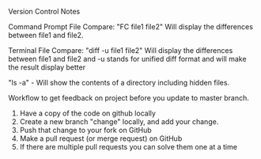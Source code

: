 Version Control Notes


Command Prompt File Compare: "FC file1 file2" Will display the differences between file1 and file2.



Terminal File Compare: "diff -u file1 file2" Will display the differences between file1 and file2 and -u stands for unified diff format and will make the result display better

"ls -a" - Will show the contents of a directory including hidden files.



Workflow to get feedback on project before you update to master branch.

1. Have a copy of the code on github locally
2. Create a new branch "change" locally, and add your change.
3. Push that change to your fork on GitHub
4. Make a pull request (or merge request) on GitHub
5. If there are multiple pull requests you can solve them one at a time
